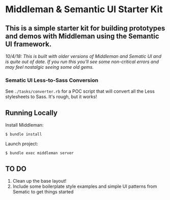 # Middleman & Semantic UI Starter Kit

## This is a simple starter kit for building prototypes and demos with Middleman using the Semantic UI framework.

*10/4/18: This is built with older versions of Middleman and Sematic UI and is quite out of date. If you run this you'll see some non-critical errors and may feel nostalgic seeing some old gems.*

### Sematic UI Less-to-Sass Conversion

See `./tasks/converter.rb` for a POC script that will convert all the Less stylesheets to Sass. It's rough, but it works!

## Running Locally

Install Middleman: 

```
$ bundle install
```

Launch project:

```
$ bundle exec middleman server
```

## TO DO 

1. Clean up the base layout!
2. Include some boilerplate style examples and simple UI patterns from Sematic to get things started

